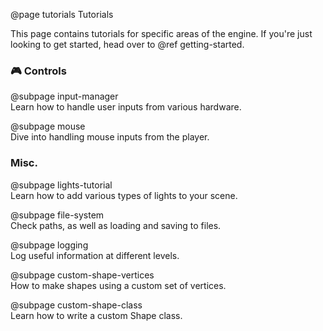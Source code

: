 @page tutorials Tutorials

This page contains tutorials for specific areas of the engine.
If you're just looking to get started, head over to @ref getting-started.

### 🎮 Controls

@subpage input-manager  
Learn how to handle user inputs from various hardware.

@subpage mouse  
Dive into handling mouse inputs from the player.

### Misc.

@subpage lights-tutorial  
Learn how to add various types of lights to your scene.

@subpage file-system  
Check paths, as well as loading and saving to files.

@subpage logging  
Log useful information at different levels.

@subpage custom-shape-vertices  
How to make shapes using a custom set of vertices.

@subpage custom-shape-class  
Learn how to write a custom Shape class.
